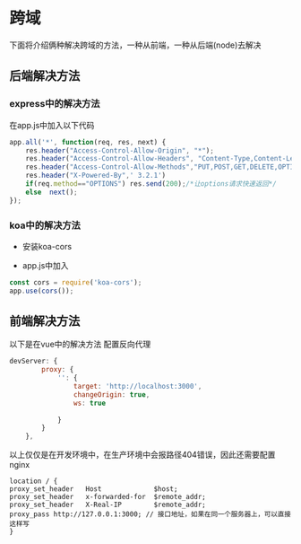 # 跨域

下面将介绍俩种解决跨域的方法，一种从前端，一种从后端(node)去解决

## 后端解决方法
### express中的解决方法
在app.js中加入以下代码
```js
app.all('*', function(req, res, next) {
    res.header("Access-Control-Allow-Origin", "*");
    res.header("Access-Control-Allow-Headers", "Content-Type,Content-Length, Authorization, Accept,X-Requested-With");
    res.header("Access-Control-Allow-Methods","PUT,POST,GET,DELETE,OPTIONS");
    res.header("X-Powered-By",' 3.2.1')
    if(req.method=="OPTIONS") res.send(200);/*让options请求快速返回*/
    else  next();
});
```
### koa中的解决方法
* 安装koa-cors

* app.js中加入
```js
const cors = require('koa-cors');
app.use(cors());
```

## 前端解决方法
以下是在vue中的解决方法
配置反向代理
```js
devServer: {
        proxy: {
            '': {
                target: 'http://localhost:3000', 
                changeOrigin: true,
                ws: true
 
            }
        }
    },
```
以上仅仅是在开发环境中，在生产环境中会报路径404错误，因此还需要配置nginx
```
location / {
proxy_set_header   Host             $host;
proxy_set_header   x-forwarded-for  $remote_addr;
proxy_set_header   X-Real-IP        $remote_addr;
proxy_pass http://127.0.0.1:3000; // 接口地址，如果在同一个服务器上，可以直接这样写
}    
```
